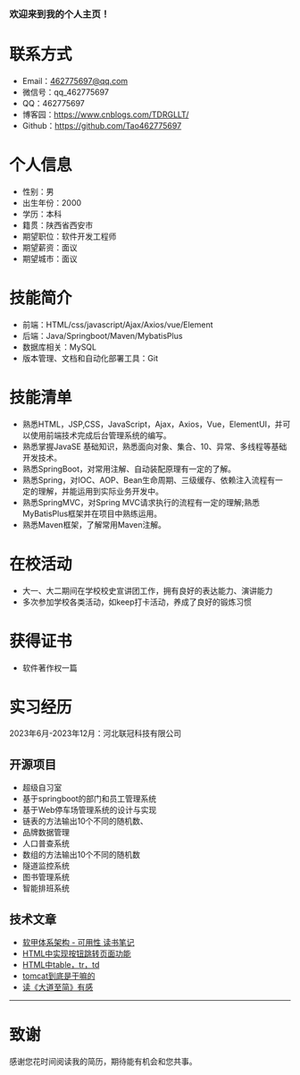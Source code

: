 ### 欢迎来到我的个人主页！


# 联系方式

- Email：462775697@qq.com
- 微信号：qq_462775697
- QQ：462775697
- 博客园：https://www.cnblogs.com/TDRGLLT/
- Github：https://github.com/Tao462775697

# 个人信息
 
 - 性别：男
 - 出生年份：2000 
 - 学历：本科
 - 籍贯：陕西省西安市
 - 期望职位：软件开发工程师
 - 期望薪资：面议
 - 期望城市：面议

# 技能简介

- 前端：HTML/css/javascript/Ajax/Axios/vue/Element
- 后端：Java/Springboot/Maven/MybatisPlus
- 数据库相关：MySQL
- 版本管理、文档和自动化部署工具：Git

# 技能清单

- 熟悉HTML，JSP,CSS，JavaScript，Ajax，Axios，Vue，ElementUI，并可以使用前端技术完成后台管理系统的编写。
- 熟悉掌握JavaSE 基础知识，熟悉面向对象、集合、10、异常、多线程等基础开发技术。
- 熟悉SpringBoot，对常用注解、自动装配原理有一定的了解。
- 熟悉Spring，对IOC、AOP、Bean生命周期、三级缓存、依赖注入流程有一定的理解，并能运用到实际业务开发中。
- 熟悉SpringMVC，对Spring MVC请求执行的流程有一定的理解;熟悉MyBatisPlus框架并在项目中熟练运用。
- 熟悉Maven框架，了解常用Maven注解。

# 在校活动
 - 大一、大二期间在学校校史宣讲团工作，拥有良好的表达能力、演讲能力
 - 多次参加学校各类活动，如keep打卡活动，养成了良好的锻炼习惯

# 获得证书
 - 软件著作权一篇

# 实习经历
  2023年6月-2023年12月：河北联冠科技有限公司 
  
## 开源项目 
  - 超级自习室
  - 基于springboot的部门和员工管理系统
  - 基于Web停车场管理系统的设计与实现
  - 链表的方法输出10个不同的随机数、
  - 品牌数据管理
  - 人口普查系统
  - 数组的方法输出10个不同的随机数
  - 隧道监控系统
  - 图书管理系统
  - 智能排班系统

## 技术文章

- [软甲体系架构 - 可用性 读书笔记](https://www.cnblogs.com/TDRGLLT/p/17174091.html)
- [HTML中实现按钮跳转页面功能](https://www.cnblogs.com/TDRGLLT/p/16004865.html)
- [HTML中table，tr，td](https://www.cnblogs.com/TDRGLLT/p/16010602.html)
- [tomcat到底是干嘛的](https://www.cnblogs.com/TDRGLLT/p/15439971.html)
- [读《大道至简》有感](https://www.cnblogs.com/TDRGLLT/p/15110210.html)
---      
# 致谢
感谢您花时间阅读我的简历，期待能有机会和您共事。
      





<!--
**Tao0707/Tao0707** is a ✨ _special_ ✨ repository because its `README.md` (this file) appears on your GitHub profile.

Here are some ideas to get you started:

- 🔭 I’m currently working on ...
- 🌱 I’m currently learning ...
- 👯 I’m looking to collaborate on ...
- 🤔 I’m looking for help with ...
- 💬 Ask me about ...
- 📫 How to reach me: ...
- 😄 Pronouns: ...
- ⚡ Fun fact: ...
-->
